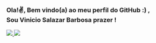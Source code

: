 <h3>Ola!✌️, Bem vindo(a) ao meu perfil do GitHub :) , <br>Sou Vinicio Salazar Barbosa prazer !<br> </h3>
<a href="https://discordapp.com/users/351516905116532736">
    <img src="https://img.shields.io/badge/Discord-7289DA?style=for-the-badge&logo=discord&logoColor=white">
</a>

<a href="https://www.linkedin.com/in/viwnie">
    <img src="https://img.shields.io/badge/LinkedIn-0077B5?style=for-the-badge&logo=linkedin&logoColor=white">
</a>
